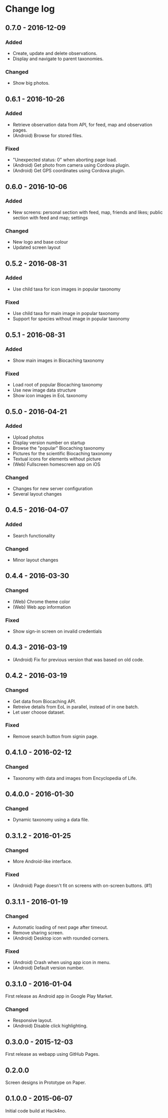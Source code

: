 # Change log

## 0.7.0 - 2016-12-09

### Added
- Create, update and delete observations.
- Display and navigate to parent taxonomies.

### Changed
- Show big photos.

## 0.6.1 - 2016-10-26

### Added
- Retrieve observation data from API, for feed, map and observation pages.
- (Android) Browse for stored files.

### Fixed
- "Unexpected status: 0" when aborting page load.
- (Android) Get photo from camera using Cordova plugin.
- (Android) Get GPS coordinates using Cordova plugin.

## 0.6.0 - 2016-10-06

### Added
- New screens: personal section with feed, map, friends and likes; public section with feed and map; settings

### Changed
- New logo and base colour
- Updated screen layout

## 0.5.2 - 2016-08-31

### Added
- Use child taxa for icon images in popular taxonomy

### Fixed
- Use child taxa for main image in popular taxonomy
- Support for species without image in popular taxonomy

## 0.5.1 - 2016-08-31

### Added
- Show main images in Biocaching taxonomy

### Fixed
- Load root of popular Biocaching taxonomy
- Use new image data structure
- Show icon images in EoL taxonomy

## 0.5.0 - 2016-04-21

### Added
- Upload photos
- Display version number on startup
- Browse the "popular" Biocaching taxonomy
- Pictures for the scientific Biocaching taxonomy
- Textual icons for elements without picture
- (Web) Fullscreen homescreen app on iOS

### Changed
- Changes for new server configuration
- Several layout changes

## 0.4.5 - 2016-04-07

### Added
- Search functionality

### Changed
- Minor layout changes

## 0.4.4 - 2016-03-30

### Changed
- (Web) Chrome theme color
- (Web) Web app information

### Fixed
- Show sign-in screen on invalid credentials

## 0.4.3 - 2016-03-19

- (Android) Fix for previous version that was based on old code.

## 0.4.2 - 2016-03-19

### Changed
- Get data from Biocaching API.
- Retreive details from EoL in parallel, instead of in one batch.
- Let user choose dataset.

### Fixed
- Remove search button from signin page.

## 0.4.1.0 - 2016-02-12

### Changed
- Taxonomy with data and images from Encyclopedia of Life.

## 0.4.0.0 - 2016-01-30

### Changed
- Dynamic taxonomy using a data file.

## 0.3.1.2 - 2016-01-25

### Changed
- More Android-like interface.

### Fixed
- (Android) Page doesn't fit on screens with on-screen buttons. (#1)

## 0.3.1.1 - 2016-01-19

### Changed
- Automatic loading of next page after timeout.
- Remove sharing screen.
- (Android) Desktop icon with rounded corners.

### Fixed
- (Android) Crash when using app icon in menu.
- (Android) Default version number.

## 0.3.1.0 - 2016-01-04

First release as Android app in Google Play Market.

### Changed
- Responsive layout.
- (Android) Disable click highlighting.

## 0.3.0.0 - 2015-12-03

First release as webapp using GitHub Pages.

## 0.2.0.0

Screen designs in Prototype on Paper.

## 0.1.0.0 - 2015-06-07

Initial code build at Hack4no.

